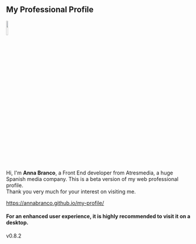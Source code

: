 ## My Professional Profile

<img src="https://annabranco.github.io/my-profile/static/media/annabranco.dbce0765.png" width="10%">

Hi, I'm **Anna Branco**, a Front End developer from Atresmedia, a huge Spanish media company. This is a beta version of my web professional profile.
<br>Thank you very much for your interest on visiting me.

https://annabranco.github.io/my-profile/

#### For an enhanced user experience, it is highly recommended to visit it on a desktop.

v0.8.2